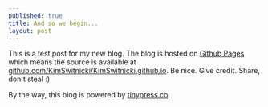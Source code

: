 ```yaml
---
published: true
title: And so we begin...
layout: post
---
```

This is a test post for my new blog. The blog is hosted on [Github Pages](http://pages.github.com/) which means the source is available at [github.com/KimSwitnicki/KimSwitnicki.github.io](http://github.com/KimSwitnicki/KimSwitnicki.github.io). Be nice. Give credit. Share, don't steal :)

By the way, this blog is powered by [tinypress.co](https://tinypress.co).